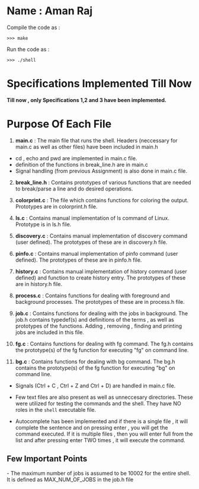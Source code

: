 # Name : Aman Raj <br>
Compile the code as : 
```
>>> make
```
Run the code as : 
```
>>> ./shell
```
# Specifications Implemented Till Now
<strong> Till now , only Specifications 1,2 and 3 have been implemented.</strong>
# Purpose Of Each File 
1. <strong>main.c</strong> : The main file that runs the shell. Headers (neccessary for main.c as well as other files) have been included in main.h
- cd , echo and pwd are implemented in main.c file. 
- definition of the functions in break_line.h are in main.c 
- Signal handling (from previous Assignment) is also done in main.c file.

2. <strong>break_line.h</strong> : Contains prototypes of various functions that are needed to break/parse a line and do desired operations.

2. <strong>colorprint.c</strong> : The file which contains functions for coloring the output. Prototypes are in colorprint.h file. 

3. <strong>ls.c</strong> : Contains manual implementation of ls command of Linux. Prototype is in ls.h file. 

4. <strong>discovery.c</strong> : Contains manual implementation of discovery command (user defined). The prototypes of these are in discovery.h file.

4. <strong>pinfo.c</strong> : Contains manual implementation of pinfo command (user defined). The prototypes of these are in pinfo.h file.

4. <strong>history.c</strong> : Contains manual implementation of history command (user defined) and function to create history entry. The prototypes of these are in history.h file.

4. <strong>process.c</strong> : Contains functions for dealing with foreground and background processes. The prototypes of these are in process.h file.

4. <strong>job.c</strong> : Contains functions for dealing with the jobs in background. The job.h contains typedef(s) and definitions of the terms , as well as prototypes of the functions. Adding , removing , finding and printing jobs are included in this file. 

4. <strong>fg.c</strong> : Contains functions for dealing with fg command. The fg.h contains the prototype(s) of the fg function for executing "fg" on command line. 

4. <strong>bg.c</strong> : Contains functions for dealing with bg command. The bg.h contains the prototype(s) of the fg function for executing "bg" on command line. 

- Signals (Ctrl + C , Ctrl + Z and Ctrl + D) are handled in main.c file. 


- Few text files are also present as well as unneccesary directories. These were utilized for testing the commands and the shell. They have NO roles in the ``shell`` executable file.

- Autocomplete has been implemented and if there is a single file , it will complete the sentence and on pressing enter , you will get the command executed. If it is multiple files , then you will enter full from the list and after pressing enter TWO times , it will execute the command.

<h2>Few Important Points</h2>
- The maximum number of jobs is assumed to be 10002 for the entire shell. It is defined as MAX_NUM_OF_JOBS in the job.h file
